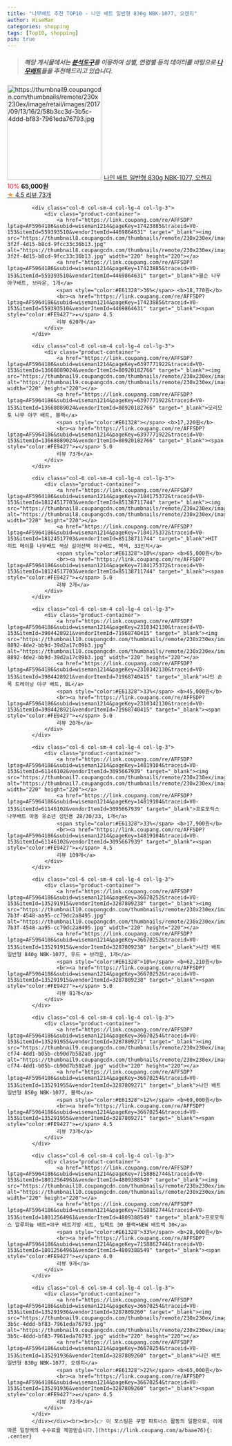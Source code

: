 ```yaml
---
title: "나무배트 추천 TOP10 - 나인 배트 일반형 830g NBK-1077, 오렌지"
author: WiseMan
categories: shopping
tags: [Top10, shopping]
pin: true
---
```


> ##### 해당 게시물에서는 [**분석도구**](https://itemscout.io/)를 이용하여 **성별**, **연령별** 등의 데이터를 바탕으로 [**나무배트**](https://link.coupang.com/a/baae76)들을 추천해드리고 있습니다.
<div class="container"><div class="row">
            <div class="col-6 col-sm-4 col-lg-4 col-lg-3">
                <div class="product-container">
                    <a href="https://link.coupang.com/re/AFFSDP?lptag=AF5964186&subid=wiseman1214&pageKey=36670254&traceid=V0-153&itemId=135291936&vendorItemId=3287809260" target="_blank"><img src="https://thumbnail9.coupangcdn.com/thumbnails/remote/230x230ex/image/retail/images/2017/09/13/16/2/58b3cc3d-3b5c-4ddd-bf83-7961eda76793.jpg" alt="https://thumbnail9.coupangcdn.com/thumbnails/remote/230x230ex/image/retail/images/2017/09/13/16/2/58b3cc3d-3b5c-4ddd-bf83-7961eda76793.jpg" width="220" height="220"></a>
                    <a href="https://link.coupang.com/re/AFFSDP?lptag=AF5964186&subid=wiseman1214&pageKey=36670254&traceid=V0-153&itemId=135291936&vendorItemId=3287809260" target="_blank">나인 배트 일반형 830g NBK-1077, 오렌지</a>
                    <span style="color:#E61328">10%</span> <b>65,000원</b>
                    <br><a href="https://link.coupang.com/re/AFFSDP?lptag=AF5964186&subid=wiseman1214&pageKey=36670254&traceid=V0-153&itemId=135291936&vendorItemId=3287809260" target="_blank"><span style="color:#FE9427">★</span> 4.5
                    리뷰 73개</a>
                </div>
            </div>
            
            <div class="col-6 col-sm-4 col-lg-4 col-lg-3">
                <div class="product-container">
                    <a href="https://link.coupang.com/re/AFFSDP?lptag=AF5964186&subid=wiseman1214&pageKey=17423885&traceid=V0-153&itemId=559393510&vendorItemId=4469864631" target="_blank"><img src="https://thumbnail8.coupangcdn.com/thumbnails/remote/230x230ex/image/retail/images/2019/03/07/9/3/67c55b5e-3f2f-4d15-b8cd-9fcc33c36b13.jpg" alt="https://thumbnail8.coupangcdn.com/thumbnails/remote/230x230ex/image/retail/images/2019/03/07/9/3/67c55b5e-3f2f-4d15-b8cd-9fcc33c36b13.jpg" width="220" height="220"></a>
                    <a href="https://link.coupang.com/re/AFFSDP?lptag=AF5964186&subid=wiseman1214&pageKey=17423885&traceid=V0-153&itemId=559393510&vendorItemId=4469864631" target="_blank">윌슨 나무 야구배트, 브라운, 1개</a>
                    <span style="color:#E61328">36%</span> <b>18,770원</b>
                    <br><a href="https://link.coupang.com/re/AFFSDP?lptag=AF5964186&subid=wiseman1214&pageKey=17423885&traceid=V0-153&itemId=559393510&vendorItemId=4469864631" target="_blank"><span style="color:#FE9427">★</span> 4.5
                    리뷰 620개</a>
                </div>
            </div>
            
            <div class="col-6 col-sm-4 col-lg-4 col-lg-3">
                <div class="product-container">
                    <a href="https://link.coupang.com/re/AFFSDP?lptag=AF5964186&subid=wiseman1214&pageKey=6397771922&traceid=V0-153&itemId=13668089024&vendorItemId=80920182766" target="_blank"><img src="https://thumbnail9.coupangcdn.com/thumbnails/remote/230x230ex/image/rs_quotation_api/0eiesgrl/9e0bdb9897cb46148fd2e415c52a5290.jpg" alt="https://thumbnail9.coupangcdn.com/thumbnails/remote/230x230ex/image/rs_quotation_api/0eiesgrl/9e0bdb9897cb46148fd2e415c52a5290.jpg" width="220" height="220"></a>
                    <a href="https://link.coupang.com/re/AFFSDP?lptag=AF5964186&subid=wiseman1214&pageKey=6397771922&traceid=V0-153&itemId=13668089024&vendorItemId=80920182766" target="_blank">모리모토 나무 야구 배트, 블랙</a>
                    <span style="color:#E61328"></span> <b>17,220원</b>
                    <br><a href="https://link.coupang.com/re/AFFSDP?lptag=AF5964186&subid=wiseman1214&pageKey=6397771922&traceid=V0-153&itemId=13668089024&vendorItemId=80920182766" target="_blank"><span style="color:#FE9427">★</span> 5.0
                    리뷰 73개</a>
                </div>
            </div>
            
            <div class="col-6 col-sm-4 col-lg-4 col-lg-3">
                <div class="product-container">
                    <a href="https://link.coupang.com/re/AFFSDP?lptag=AF5964186&subid=wiseman1214&pageKey=7184175372&traceid=V0-153&itemId=18124517703&vendorItemId=85138711744" target="_blank"><img src="https://thumbnail8.coupangcdn.com/thumbnails/remote/230x230ex/image/vendor_inventory/5f13/b27e63cb6efb1f202d201f0adabce3fa99c692b9045d887190b589dc01b8.jpg" alt="https://thumbnail8.coupangcdn.com/thumbnails/remote/230x230ex/image/vendor_inventory/5f13/b27e63cb6efb1f202d201f0adabce3fa99c692b9045d887190b589dc01b8.jpg" width="220" height="220"></a>
                    <a href="https://link.coupang.com/re/AFFSDP?lptag=AF5964186&subid=wiseman1214&pageKey=7184175372&traceid=V0-153&itemId=18124517703&vendorItemId=85138711744" target="_blank">HIT 히트 메이플 나무배트 색상 길이선택 야구배트, 백색, 33인치</a>
                    <span style="color:#E61328">10%</span> <b>65,000원</b>
                    <br><a href="https://link.coupang.com/re/AFFSDP?lptag=AF5964186&subid=wiseman1214&pageKey=7184175372&traceid=V0-153&itemId=18124517703&vendorItemId=85138711744" target="_blank"><span style="color:#FE9427">★</span> 5.0
                    리뷰 2개</a>
                </div>
            </div>
            
            <div class="col-6 col-sm-4 col-lg-4 col-lg-3">
                <div class="product-container">
                    <a href="https://link.coupang.com/re/AFFSDP?lptag=AF5964186&subid=wiseman1214&pageKey=2310342130&traceid=V0-153&itemId=3984428921&vendorItemId=71968740415" target="_blank"><img src="https://thumbnail10.coupangcdn.com/thumbnails/remote/230x230ex/image/retail/images/2020/10/28/13/2/5958735f-8892-4de2-bb9d-39d2a17c09b3.jpg" alt="https://thumbnail10.coupangcdn.com/thumbnails/remote/230x230ex/image/retail/images/2020/10/28/13/2/5958735f-8892-4de2-bb9d-39d2a17c09b3.jpg" width="220" height="220"></a>
                    <a href="https://link.coupang.com/re/AFFSDP?lptag=AF5964186&subid=wiseman1214&pageKey=2310342130&traceid=V0-153&itemId=3984428921&vendorItemId=71968740415" target="_blank">나인 손목 트레이닝 야구 배트, BL</a>
                    <span style="color:#E61328">33%</span> <b>45,000원</b>
                    <br><a href="https://link.coupang.com/re/AFFSDP?lptag=AF5964186&subid=wiseman1214&pageKey=2310342130&traceid=V0-153&itemId=3984428921&vendorItemId=71968740415" target="_blank"><span style="color:#FE9427">★</span> 5.0
                    리뷰 20개</a>
                </div>
            </div>
            
            <div class="col-6 col-sm-4 col-lg-4 col-lg-3">
                <div class="product-container">
                    <a href="https://link.coupang.com/re/AFFSDP?lptag=AF5964186&subid=wiseman1214&pageKey=14819104&traceid=V0-153&itemId=61146102&vendorItemId=3095667939" target="_blank"><img src="https://thumbnail7.coupangcdn.com/thumbnails/remote/230x230ex/image/vendor_inventory/e4eb/56302b5bb6ede069e1787b8ea9966eb51e42b138412a7688c16f29087130.jpg" alt="https://thumbnail7.coupangcdn.com/thumbnails/remote/230x230ex/image/vendor_inventory/e4eb/56302b5bb6ede069e1787b8ea9966eb51e42b138412a7688c16f29087130.jpg" width="220" height="220"></a>
                    <a href="https://link.coupang.com/re/AFFSDP?lptag=AF5964186&subid=wiseman1214&pageKey=14819104&traceid=V0-153&itemId=61146102&vendorItemId=3095667939" target="_blank">프로모릭스 나무배트 아동 유소년 성인용 28/30/33, 1개</a>
                    <span style="color:#E61328">33%</span> <b>17,900원</b>
                    <br><a href="https://link.coupang.com/re/AFFSDP?lptag=AF5964186&subid=wiseman1214&pageKey=14819104&traceid=V0-153&itemId=61146102&vendorItemId=3095667939" target="_blank"><span style="color:#FE9427">★</span> 4.5
                    리뷰 109개</a>
                </div>
            </div>
            
            <div class="col-6 col-sm-4 col-lg-4 col-lg-3">
                <div class="product-container">
                    <a href="https://link.coupang.com/re/AFFSDP?lptag=AF5964186&subid=wiseman1214&pageKey=36670252&traceid=V0-153&itemId=135291915&vendorItemId=3287809238" target="_blank"><img src="https://thumbnail10.coupangcdn.com/thumbnails/remote/230x230ex/image/product/image/vendoritem/2018/08/24/3287809241/e393e3ce-7b3f-4548-aa95-cc79dc2a8495.jpg" alt="https://thumbnail10.coupangcdn.com/thumbnails/remote/230x230ex/image/product/image/vendoritem/2018/08/24/3287809241/e393e3ce-7b3f-4548-aa95-cc79dc2a8495.jpg" width="220" height="220"></a>
                    <a href="https://link.coupang.com/re/AFFSDP?lptag=AF5964186&subid=wiseman1214&pageKey=36670252&traceid=V0-153&itemId=135291915&vendorItemId=3287809238" target="_blank">나인 배트 일반형 840g NBK-1077, 우드 + 브라운, 1개</a>
                    <span style="color:#E61328">10%</span> <b>62,210원</b>
                    <br><a href="https://link.coupang.com/re/AFFSDP?lptag=AF5964186&subid=wiseman1214&pageKey=36670252&traceid=V0-153&itemId=135291915&vendorItemId=3287809238" target="_blank"><span style="color:#FE9427">★</span> 5.0
                    리뷰 81개</a>
                </div>
            </div>
            
            <div class="col-6 col-sm-4 col-lg-4 col-lg-3">
                <div class="product-container">
                    <a href="https://link.coupang.com/re/AFFSDP?lptag=AF5964186&subid=wiseman1214&pageKey=36670254&traceid=V0-153&itemId=135291955&vendorItemId=3287809271" target="_blank"><img src="https://thumbnail9.coupangcdn.com/thumbnails/remote/230x230ex/image/retail/images/2017/09/13/16/4/f4b338a4-cf74-4dd1-b05b-cb90d7b582a8.jpg" alt="https://thumbnail9.coupangcdn.com/thumbnails/remote/230x230ex/image/retail/images/2017/09/13/16/4/f4b338a4-cf74-4dd1-b05b-cb90d7b582a8.jpg" width="220" height="220"></a>
                    <a href="https://link.coupang.com/re/AFFSDP?lptag=AF5964186&subid=wiseman1214&pageKey=36670254&traceid=V0-153&itemId=135291955&vendorItemId=3287809271" target="_blank">나인 배트 일반형 850g NBK-1077, 블랙</a>
                    <span style="color:#E61328">12%</span> <b>69,000원</b>
                    <br><a href="https://link.coupang.com/re/AFFSDP?lptag=AF5964186&subid=wiseman1214&pageKey=36670254&traceid=V0-153&itemId=135291955&vendorItemId=3287809271" target="_blank"><span style="color:#FE9427">★</span> 4.5
                    리뷰 73개</a>
                </div>
            </div>
            
            <div class="col-6 col-sm-4 col-lg-4 col-lg-3">
                <div class="product-container">
                    <a href="https://link.coupang.com/re/AFFSDP?lptag=AF5964186&subid=wiseman1214&pageKey=7158862744&traceid=V0-153&itemId=18012564961&vendorItemId=4809388549" target="_blank"><img src="https://thumbnail10.coupangcdn.com/thumbnails/remote/230x230ex/image/vendor_inventory/7104/d03f3d713966530be25af845c48ccb6acf7be0eec693ff31f28e4e776669.jpg" alt="https://thumbnail10.coupangcdn.com/thumbnails/remote/230x230ex/image/vendor_inventory/7104/d03f3d713966530be25af845c48ccb6acf7be0eec693ff31f28e4e776669.jpg" width="220" height="220"></a>
                    <a href="https://link.coupang.com/re/AFFSDP?lptag=AF5964186&subid=wiseman1214&pageKey=7158862744&traceid=V0-153&itemId=18012564961&vendorItemId=4809388549" target="_blank">프로모릭스 알루미늄 배트+야구 배트가방 세트, 임팩트 30 블랙+NEW 배트백 30</a>
                    <span style="color:#E61328">33%</span> <b>28,900원</b>
                    <br><a href="https://link.coupang.com/re/AFFSDP?lptag=AF5964186&subid=wiseman1214&pageKey=7158862744&traceid=V0-153&itemId=18012564961&vendorItemId=4809388549" target="_blank"><span style="color:#FE9427">★</span> 4.0
                    리뷰 9개</a>
                </div>
            </div>
            
            <div class="col-6 col-sm-4 col-lg-4 col-lg-3">
                <div class="product-container">
                    <a href="https://link.coupang.com/re/AFFSDP?lptag=AF5964186&subid=wiseman1214&pageKey=36670254&traceid=V0-153&itemId=135291936&vendorItemId=3287809260" target="_blank"><img src="https://thumbnail9.coupangcdn.com/thumbnails/remote/230x230ex/image/retail/images/2017/09/13/16/2/58b3cc3d-3b5c-4ddd-bf83-7961eda76793.jpg" alt="https://thumbnail9.coupangcdn.com/thumbnails/remote/230x230ex/image/retail/images/2017/09/13/16/2/58b3cc3d-3b5c-4ddd-bf83-7961eda76793.jpg" width="220" height="220"></a>
                    <a href="https://link.coupang.com/re/AFFSDP?lptag=AF5964186&subid=wiseman1214&pageKey=36670254&traceid=V0-153&itemId=135291936&vendorItemId=3287809260" target="_blank">나인 배트 일반형 830g NBK-1077, 오렌지</a>
                    <span style="color:#E61328">22%</span> <b>65,000원</b>
                    <br><a href="https://link.coupang.com/re/AFFSDP?lptag=AF5964186&subid=wiseman1214&pageKey=36670254&traceid=V0-153&itemId=135291936&vendorItemId=3287809260" target="_blank"><span style="color:#FE9427">★</span> 4.5
                    리뷰 73개</a>
                </div>
            </div>
            </div></div><br><br>[👉 이 포스팅은 쿠팡 파트너스 활동의 일환으로, 이에 따른 일정액의 수수료를 제공받습니다.](https://link.coupang.com/a/baae76){: .center}
